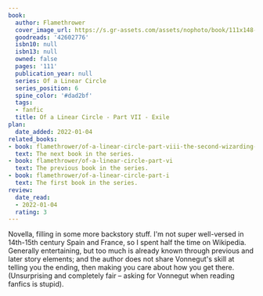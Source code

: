 ```yaml
---
book:
  author: Flamethrower
  cover_image_url: https://s.gr-assets.com/assets/nophoto/book/111x148-bcc042a9c91a29c1d680899eff700a03.png
  goodreads: '42602776'
  isbn10: null
  isbn13: null
  owned: false
  pages: '111'
  publication_year: null
  series: Of a Linear Circle
  series_position: 6
  spine_color: '#dad2bf'
  tags:
  - fanfic
  title: Of a Linear Circle - Part VII - Exile
plan:
  date_added: 2022-01-04
related_books:
- book: flamethrower/of-a-linear-circle-part-viii-the-second-wizarding-war
  text: The next book in the series.
- book: flamethrower/of-a-linear-circle-part-vi
  text: The previous book in the series.
- book: flamethrower/of-a-linear-circle-part-i
  text: The first book in the series.
review:
  date_read:
  - 2022-01-04
  rating: 3
---
```


Novella, filling in some more backstory stuff. I'm not super well-versed in 14th-15th century Spain and France, so I
spent half the time on Wikipedia. Generally entertaining, but too much is already known through previous and later story
elements; and the author does not share Vonnegut's skill at telling you the ending, then making you care about how you
get there. (Unsurprising and completely fair – asking for Vonnegut when reading fanfics is stupid).
